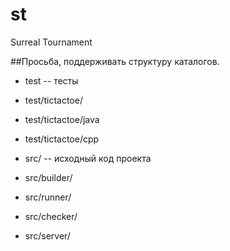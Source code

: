 st
==

Surreal Tournament 

##Просьба, поддерживать структуру каталогов.
- test -- тесты
- test/tictactoe/ 
- test/tictactoe/java
- test/tictactoe/cpp

- src/ -- исходный код проекта
- src/builder/
- src/runner/
- src/checker/
- src/server/